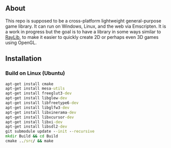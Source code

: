 ## About

This repo is supposed to be a cross-platform lightweight general-purpose game library. It can run on Windows, Linux, and the web via Emscripten. It is a work in progress but the goal is to have a library in some ways similar to [RayLib](https://github.com/raysan5/raylib), to make it easier to quickly create 2D or perhaps even 3D games using OpenGL.

## Installation

### Build on Linux (Ubuntu)

```bat
apt-get install cmake
apt-get install mesa-utils
apt-get install freeglut3-dev
apt-get install libglew-dev
apt-get install libfreetype6-dev
apt-get install libglfw3-dev
apt-get install libxinerama-dev
apt-get install libxcursor-dev 
apt-get install libxi-dev 
apt-get install libsdl2-dev
git submodule update --init --recursive 
mkdir Build && cd Build 
cmake ../src/ && make
```
